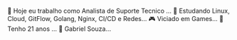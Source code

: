 🔭 Hoje eu trabalho como Analista de Suporte Tecnico ...
🌱 Estudando Linux, Cloud, GitFlow, Golang, Nginx, CI/CD e Redes...
🎮 Viciado em Games...
🥳 Tenho 21 anos ...
🥋 Gabriel Souza...
